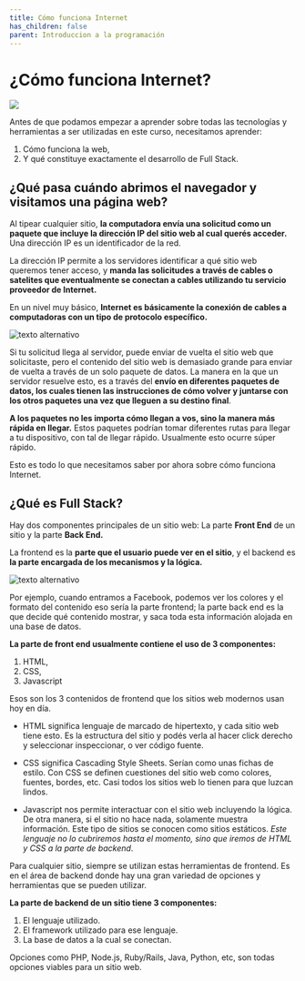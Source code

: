 ```yaml
---
title: Cómo funciona Internet
has_children: false
parent: Introduccion a la programación
---
```


# ¿Cómo funciona Internet?
![](https://drive.google.com/uc?export=view&id=1B-a23VnkdO_vDMVkWgqg-k98goloLQK_)

Antes de que podamos empezar a aprender sobre todas las tecnologías y herramientas a ser utilizadas en este curso, necesitamos aprender:

1. Cómo funciona la web, 
2. Y qué constituye exactamente el desarrollo de Full Stack.

## ¿Qué pasa cuándo abrimos el navegador y visitamos una página web?

Al tipear cualquier sitio, **la computadora envía una solicitud como un paquete que incluye la dirección IP del sitio web al cual querés acceder.** Una dirección IP es un identificador de la red. 

La dirección IP permite a los servidores identificar a qué sitio web queremos tener acceso, y **manda las solicitudes a través de cables o satelites que eventualmente se conectan a cables utilizando tu servicio proveedor de Internet.**

En un nivel muy básico, **Internet es básicamente la conexión de cables a computadoras con un tipo de protocolo específico.** 

![texto alternativo](https://www.partesdel.com/wp-content/uploads/que-es-internet.jpg)

Si tu solicitud llega al servidor, puede enviar de vuelta el sitio web que solicitaste, pero el contenido del sitio web is demasiado grande para enviar de vuelta a través de un solo paquete de datos. La manera en la que un servidor resuelve esto, es a través del **envío en diferentes paquetes de datos, los cuales tienen las instrucciones de cómo volver y juntarse con los otros paquetes una vez que lleguen a su destino final**. 

**A los paquetes no les importa cómo llegan a vos, sino la manera más rápida en llegar.** Estos paquetes podrían tomar diferentes rutas para llegar a tu dispositivo, con tal de llegar rápido. Usualmente esto ocurre súper rápido.

Esto es todo lo que necesitamos saber por ahora sobre cómo funciona Internet.

## ¿Qué es Full Stack?

Hay dos componentes principales de un sitio web: La parte **Front End** de un sitio y la parte **Back End.** 

La frontend es la **parte que el usuario puede ver en el sitio**, y el backend es **la parte encargada de los mecanismos y la lógica.**

![texto alternativo](http://blog.hackerrank.com/wp-content/uploads/2018/10/frontend-vs-backend.png)

Por ejemplo, cuando entramos a Facebook, podemos ver los colores y el formato del contenido eso sería la parte frontend; la parte back end es la que decide qué contenido mostrar, y saca toda esta información alojada en una base de datos. 

**La parte de front end usualmente contiene el uso de 3 componentes:**
1. HTML,
2. CSS, 
3. Javascript


Esos son los 3 contenidos de frontend que los sitios web modernos usan hoy en día. 

* HTML significa lenguaje de marcado de hipertexto, y cada sitio web tiene esto. Es la estructura del sitio y podés verla al hacer click derecho y seleccionar inspeccionar, o ver código fuente.

* CSS significa Cascading Style Sheets. Serían como unas fichas de estilo. Con CSS se definen cuestiones del sitio web como colores, fuentes, bordes, etc. Casi todos los sitios web lo tienen para que luzcan lindos.

* Javascript nos permite interactuar con el sitio web incluyendo la lógica. De otra manera, si el sitio no hace nada, solamente muestra información. Este tipo de sitios se conocen como sitios estáticos. *Este lenguaje no lo cubriremos hasta el momento, sino que iremos de HTML y CSS a la parte de backend*.

Para cualquier sitio, siempre se utilizan estas herramientas de frontend. Es en el área de backend donde hay una gran variedad de opciones y herramientas que se pueden utilizar. 

**La parte de backend de un sitio tiene 3 componentes:**

1. El lenguaje utilizado.
2. El framework utilizado para ese lenguaje.
3. La base de datos a la cual se conectan.

Opciones como PHP, Node.js, Ruby/Rails, Java, Python, etc, son todas opciones viables para un sitio web.






